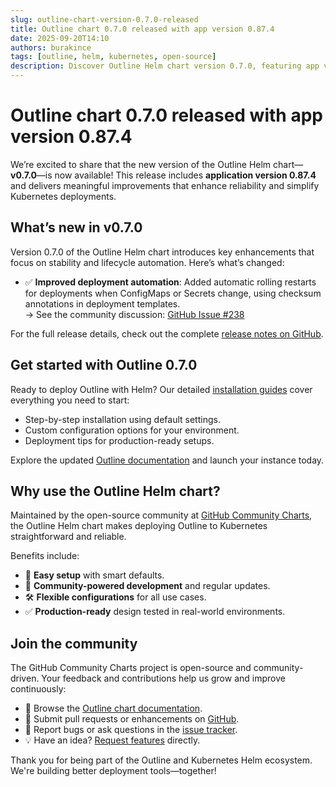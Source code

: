 ```yaml
---
slug: outline-chart-version-0.7.0-released
title: Outline chart 0.7.0 released with app version 0.87.4
date: 2025-09-20T14:10
authors: burakince
tags: [outline, helm, kubernetes, open-source]
description: Discover Outline Helm chart version 0.7.0, featuring app version 0.87.4, with new enhancements and improved Kubernetes deployment capabilities.
---
```


# Outline chart 0.7.0 released with app version 0.87.4

We’re excited to share that the new version of the Outline Helm chart—**v0.7.0**—is now available! This release includes **application version 0.87.4** and delivers meaningful improvements that enhance reliability and simplify Kubernetes deployments.

## What’s new in v0.7.0

Version 0.7.0 of the Outline Helm chart introduces key enhancements that focus on stability and lifecycle automation. Here’s what’s changed:

- ✅ **Improved deployment automation**: Added automatic rolling restarts for deployments when ConfigMaps or Secrets change, using checksum annotations in deployment templates.  
  → See the community discussion: [GitHub Issue #238](https://github.com/community-charts/helm-charts/issues/238)

For the full release details, check out the complete [release notes on GitHub](https://github.com/community-charts/helm-charts/releases/tag/outline-0.7.0).

<!-- truncate -->

## Get started with Outline 0.7.0

Ready to deploy Outline with Helm? Our detailed [installation guides](https://community-charts.github.io/docs/category/outline) cover everything you need to start:

- Step-by-step installation using default settings.
- Custom configuration options for your environment.
- Deployment tips for production-ready setups.

Explore the updated [Outline documentation](https://community-charts.github.io/docs/category/outline) and launch your instance today.

## Why use the Outline Helm chart?

Maintained by the open-source community at [GitHub Community Charts](https://github.com/community-charts/helm-charts), the Outline Helm chart makes deploying Outline to Kubernetes straightforward and reliable.

Benefits include:

- 🔧 **Easy setup** with smart defaults.
- 🌱 **Community-powered development** and regular updates.
- 🛠️ **Flexible configurations** for all use cases.
- ✅ **Production-ready** design tested in real-world environments.

## Join the community

The GitHub Community Charts project is open-source and community-driven. Your feedback and contributions help us grow and improve continuously:

- 📘 Browse the [Outline chart documentation](https://community-charts.github.io/docs/category/outline).
- 🧪 Submit pull requests or enhancements on [GitHub](https://github.com/community-charts/helm-charts).
- 🐞 Report bugs or ask questions in the [issue tracker](https://github.com/community-charts/helm-charts/issues).
- 💡 Have an idea? [Request features](https://github.com/community-charts/helm-charts/issues/new) directly.

Thank you for being part of the Outline and Kubernetes Helm ecosystem. We're building better deployment tools—together!